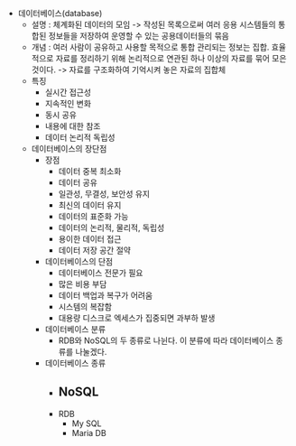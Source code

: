 - 데이터베이스(database)
   - 설명 : 체계화된 데이터의 모임 -> 작성된 목록으로써 여러 응용 시스템들의 통합된 정보들을 저장하여 운영할 수 있는 공용데이터들의 묶음
   - 개념 : 여러 사람이 공유하고 사용할 목적으로 통합 관리되는 정보는 집합. 효율적으로 자료를 정리하기 위해 논리적으로 연관된 하나 이상의 자료를 묶어 모은것이다.
            -> 자료를 구조화하여 기억시켜 놓은 자료의 집합체
   - 특징 
      - 실시간 접근성
      - 지속적인 변화
      - 동시 공유
      - 내용에 대한 참조
      - 데이터 논리적 독립성
   - 데이터베이스의 장단점
      - 장점
         - 데이터 중복 최소화
         - 데이터 공유
         - 일관성, 무결성, 보안성 유지
         - 최신의 데이터 유지
         - 데이터의 표준화 가능
         - 데이터의 논리적, 물리적, 독립성
         - 용이한 데이터 접근
         - 데이터 저장 공간 절약
      - 데이터베이스의 단점
         - 데이터베이스 전문가 필요
         - 많은 비용 부담
         - 데이터 백업과 복구가 어려움
         - 시스템의 복잡함
         - 대용량 디스크로 엑세스가 집중되면 과부하 발생
      - 데이터베이스 분류
         - RDB와 NoSQL의 두 종류로 나뉜다. 이 분류에 따라 데이터베이스 종류를 나눌겠다.
      - 데이터베이스 종류
         - NoSQL
            -
         - RDB
            - My SQL
            - Maria DB
